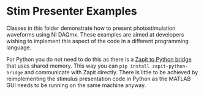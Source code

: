 # Stim Presenter Examples

Classes in this folder demonstrate how to present photostimulation waveforms using NI DAQmx.
These examples are aimed at developers wishing to implement this aspect of the code in a different programming language.


For Python you do not need to do this as there is a [Zapit to Python bridge](https://github.com/Zapit-Optostim/zapit-Python-Bridge) that uses shared memory. 
This way you can `pip install zapit-python-bridge` and communicate with Zapit directly.
There is little to be achieved by reimplementing the stimulus presentation code in Python as the MATLAB GUI needs to be running on the same machine anyway.

